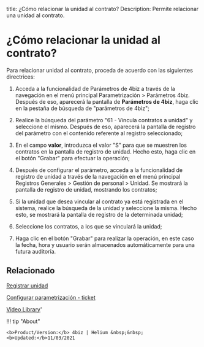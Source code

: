 title: ¿Cómo relacionar la unidad al contrato?
Description: Permite relacionar una unidad al contrato.
# ¿Cómo relacionar la unidad al contrato?


Para relacionar unidad al contrato, proceda de acuerdo con las siguientes
directrices:

1.  Acceda a la funcionalidad de Parámetros de 4biz a través de la
    navegación en el menú principal Parametrización \> Parámetros 4biz.
    Después de eso, aparecerá la pantalla de **Parámetros de 4biz**, haga
    clic en la pestaña de búsqueda de "parámetros de 4biz";

2.  Realice la búsqueda del parámetro "61 - Vincula contratos a unidad" y
    seleccione el mismo. Después de eso, aparecerá la pantalla de registro del
    parámetro con el contenido referente al registro seleccionado;

3.  En el campo **valor**, introduzca el valor "S" para que se muestren los
    contratos en la pantalla de registro de unidad. Hecho esto, haga clic en el
    botón "Grabar" para efectuar la operación;

4.  Después de configurar el parámetro, acceda a la funcionalidad de registro de
    unidad a través de la navegación en el menú principal Registros Generales
    \> Gestión de personal \> Unidad. Se mostrará la pantalla de registro de
    unidad, mostrando los contratos;

5.  Si la unidad que desea vincular al contrato ya está registrada en el
    sistema, realice la búsqueda de la unidad y seleccione la misma. Hecho esto,
    se mostrará la pantalla de registro de la determinada unidad;

6.  Seleccione los contratos, a los que se vinculará la unidad;

7.  Haga clic en el botón "Grabar" para realizar la operación, en este caso la
    fecha, hora y usuario serán almacenados automáticamente para una futura
    auditoría.



Relacionado
-------

[Registrar unidad](/es-es/4biz-helium/platform-administration/region-and-language/register-unit.html)

[Configurar parametrización - ticket](/es-es/4biz-helium/platform-administration/parameters-list/configure-parametrization-ticket.html)


<i class='fa fa-youtube-play  fa-2x' style='color:#97ce17;vertical-align: middle;'> </i> [Video Library](https://www.youtube.com/playlist?list=PLB5qK2uzf2ROl8PJLi-kszYhGzr17uvz-)'

!!! tip "About"

    <b>Product/Version:</b> 4biz | Helium &nbsp;&nbsp;
    <b>Updated:</b>11/03/2021
